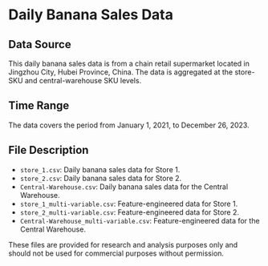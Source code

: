 # Daily Banana Sales Data

## Data Source
This daily banana sales data is from a chain retail supermarket located in Jingzhou City, Hubei Province, China. The data is aggregated at the store-SKU and central-warehouse SKU levels.

## Time Range
The data covers the period from January 1, 2021, to December 26, 2023.

## File Description
- `store_1.csv`: Daily banana sales data for Store 1.
- `store_2.csv`: Daily banana sales data for Store 2.
- `Central-Warehouse.csv`: Daily banana sales data for the Central Warehouse.
- `store_1_multi-variable.csv`: Feature-engineered data for Store 1.
- `store_2_multi-variable.csv`: Feature-engineered data for Store 2.
- `Central-Warehouse_multi-variable.csv`: Feature-engineered data for the Central Warehouse.

These files are provided for research and analysis purposes only and should not be used for commercial purposes without permission.







